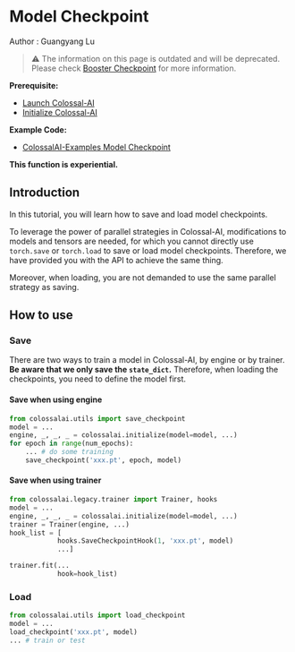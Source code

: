 # Model Checkpoint

Author : Guangyang Lu

> ⚠️ The information on this page is outdated and will be deprecated. Please check [Booster Checkpoint](../basics/booster_checkpoint.md) for more information.

**Prerequisite:**
- [Launch Colossal-AI](./launch_colossalai.md)
- [Initialize Colossal-AI](./initialize_features.md)

**Example Code:**
- [ColossalAI-Examples Model Checkpoint](https://github.com/hpcaitech/ColossalAI-Examples/tree/main/utils/checkpoint)

**This function is experiential.**

## Introduction

In this tutorial, you will learn how to save and load model checkpoints.

To leverage the power of parallel strategies in Colossal-AI, modifications to models and tensors are needed, for which you cannot directly use `torch.save` or `torch.load`  to save or load model checkpoints. Therefore, we have provided you with the API to achieve the same thing.

Moreover, when loading, you are not demanded to use the same parallel strategy as saving.

## How to use

### Save

There are two ways to train a model in Colossal-AI, by engine or by trainer.
**Be aware that we only save the `state_dict`.** Therefore, when loading the checkpoints, you need to define the model first.

#### Save when using engine

```python
from colossalai.utils import save_checkpoint
model = ...
engine, _, _, _ = colossalai.initialize(model=model, ...)
for epoch in range(num_epochs):
    ... # do some training
    save_checkpoint('xxx.pt', epoch, model)
```

#### Save when using trainer
```python
from colossalai.legacy.trainer import Trainer, hooks
model = ...
engine, _, _, _ = colossalai.initialize(model=model, ...)
trainer = Trainer(engine, ...)
hook_list = [
            hooks.SaveCheckpointHook(1, 'xxx.pt', model)
            ...]

trainer.fit(...
            hook=hook_list)
```

### Load

```python
from colossalai.utils import load_checkpoint
model = ...
load_checkpoint('xxx.pt', model)
... # train or test
```
